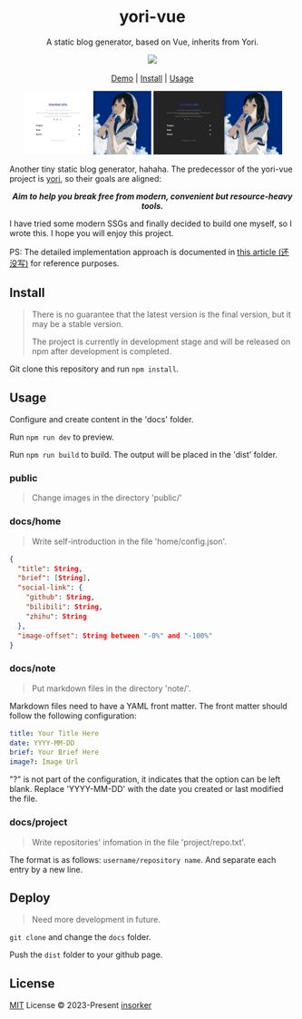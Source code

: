 <h1 align="center">
yori-vue
</h1>

<p align="center">
A static blog generator, based on Vue, inherits from Yori.
</p>

<p align="center">
  <a href="https://github.com/insorker/yori-vue">
    <img src="https://img.shields.io/badge/version-0.2.0-blue.svg" />
  </a>
</p>

<p align="center">
  <a href="https://insorker.github.io/">Demo</a> | <a href="#install">Install</a> | <a href="#usage">Usage</a>
</p>

<p align="center">
  <img width="45%" src="./readme-img/home-page-light.png" />
  <img width="45%" src="./readme-img/home-page-dark.png" />
</p>

Another tiny static blog generator, hahaha. The predecessor of the yori-vue project is [yori](https://github.com/insorker/yori), so their goals are aligned:

<p align="center">
  <b><i>Aim to help you break free from modern, convenient but resource-heavy tools.</b></i>
</p>

I have tried some modern SSGs and finally decided to build one myself, so I wrote this. I hope you will enjoy this project.

PS: The detailed implementation approach is documented in [this article (还没写)]('') for reference purposes.

## Install

> There is no guarantee that the latest version is the final version, but it may be a stable version.
> 
> The project is currently in development stage and will be released on npm after development is completed.

Git clone this repository and run `npm install`.

## Usage

Configure and create content in the 'docs' folder.

Run `npm run dev` to preview.

Run `npm run build` to build. The output will be placed in the 'dist' folder.

### public

> Change images in the directory 'public/'

### docs/home

> Write self-introduction in the file 'home/config.json'.

```json
{
  "title": String,
  "brief": [String],
  "social-link": {
    "github": String,
    "bilibili": String,
    "zhihu": String
  },
  "image-offset": String between "-0%" and "-100%"
}
```

### docs/note

> Put markdown files in the directory 'note/'.

Markdown files need to have a YAML front matter. The front matter should follow the following configuration:

```yml
title: Your Title Here
date: YYYY-MM-DD
brief: Your Brief Here
image?: Image Url
```

"?" is not part of the configuration, it indicates that the option can be left blank. Replace 'YYYY-MM-DD' with the date you created or last modified the file.

### docs/project

> Write repositories' infomation in the file 'project/repo.txt'.

The format is as follows: `username/repository name`. And separate each entry by a new line.

## Deploy

> Need more development in future.

`git clone` and change the `docs` folder.

Push the `dist` folder to your github page.

## License

[MIT](LICENSE) License © 2023-Present [insorker](https://github.com/insorker)